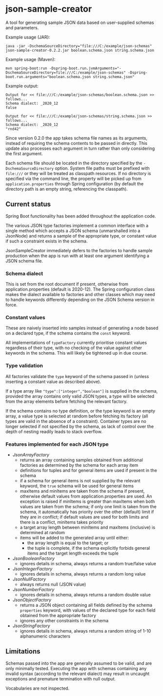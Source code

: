 # json-sample-creator

A tool for generating sample JSON data based on user-supplied schemas and parameters.

Example usage (JAR):

```
java -jar -DschemaSourceDirectory="file:///C:/example/json-schemas" json-sample-creator-0.2.2.jar boolean.schema.json string.schema.json
```

Example usage (Maven):
```
mvn spring-boot:run -Dspring-boot.run.jvmArguments="-DschemaSourceDirectory=file:///C:/example/json-schemas" -Dspring-boot.run.arguments="boolean.schema.json string.schema.json"
```

Example output:
```
Output for << file:///C:/example/json-schemas/boolean.schema.json >> follows...
Schema dialect: _2020_12
false

Output for << file:///C:/example/json-schemas/string.schema.json >> follows...
Schema dialect: _2020_12
"rnd42"
```

Since version 0.2.0 the app takes schema file names as its arguments, instead of requiring the schema contents to be passed in directly. This update also processes each argument in turn rather than only considering the first argument.

Each schema file should be located in the directory specified by the `-DschemaSourceDirectory` option. System file paths must be prefixed with `file:///` or they will be treated as classpath resources. If no directory is specified via the command line, the property will be picked up from `application.properties` through Spring configuration (by default the directory path is an empty string, referencing the classpath).

## Current status

Spring Boot functionality has been added throughout the application code.

The various JSON type factories implement a common interface with a single method which accepts a JSON schema (unmarshalled into a JsonNode) and returns a sample of the appropriate type, or constant value if such a constraint exists in the schema.

JsonSampleCreator immediately defers to the factories to handle sample production when the app is run with at least one argument identifying a JSON schema file.

### Schema dialect

This is set from the root document if present, otherwise from application.properties (default is 2020-12). The Spring configuration class makes the dialect available to factories and other classes which may need to handle keywords differently depending on the JSON Schema version in force.

### Constant values

These are naively inserted into samples instead of generating a node based on a declared type, if the schema contains the `const` keyword.

All implementations of `typeFactory` currently prioritise constant values regardless of their type, with no checking of the value against other keywords in the schema. This will likely be tightened up in due course.

### Type validation

All factories validate the `type` keyword of the schema passed in (unless inserting a constant value as described above).

If a type array like `"type":["integer","boolean"]` is supplied in the schema, provided the array contains only valid JSON types, a type will be selected from the array elements before fetching the relevant factory.

If the schema contains no type definition, or the type keyword is an empty array, a value type is selected at random before fetching its factory (all types are valid in the absence of a constraint). Container types are no longer selected if not specified by the schema, as lack of control over the depth of nesting readily leads to stack overflow.

### Features implemented for each JSON type

- *JsonArrayFactory*
  - returns an array containing samples obtained from additional factories as determined by the schema for each array item
  - definitions for tuples and for general items are used if present in the schema
  - if a schema for general items is not supplied by the relevant keyword, the `true` schema will be used for general items
  - maxItems and minItems are taken from the schema if present, otherwise default values from application.properties are used. An exception is raised if minItems is greater than maxItems when both values are taken from the schema; if only one limit is taken from the schema, it automatically has priority over the other (default) limit if they are in conflict; if default values are used for both limits and there is a conflict, minItems takes priority
  - a target array length between minItems and maxItems (inclusive) is determined at random
  - items will be added to the generated array until either:
    - the array length is equal to the target; or
    - the tuple is complete, if the schema explicitly forbids general items and the target length exceeds the tuple
- *JsonBooleanFactory*
  - ignores details in schema, always returns a random true/false value
- *JsonIntegerFactory*
  - ignores details in schema, always returns a random long value
- *JsonNullFactory*
  - always returns null (JSON value)
- *JsonNumberFactory*
  - ignores details in schema, always returns a random double value
- *JsonObjectFactory*
  - returns a JSON object containing all fields defined by the schema `properties` keyword, with values of the declared type for each field obtained from the appropriate factory
  - ignores any other constraints in the schema
- *JsonStringFactory*
  - ignores details in schema, always returns a random string of 1-10 alphanumeric characters

## Limitations

Schemas passed into the app are generally assumed to be valid, and are only minimally tested. Executing the app with schemas containing any invalid syntax (according to the relevant dialect) may result in uncaught exceptions and premature termination with null output.

Vocabularies are not inspected.
